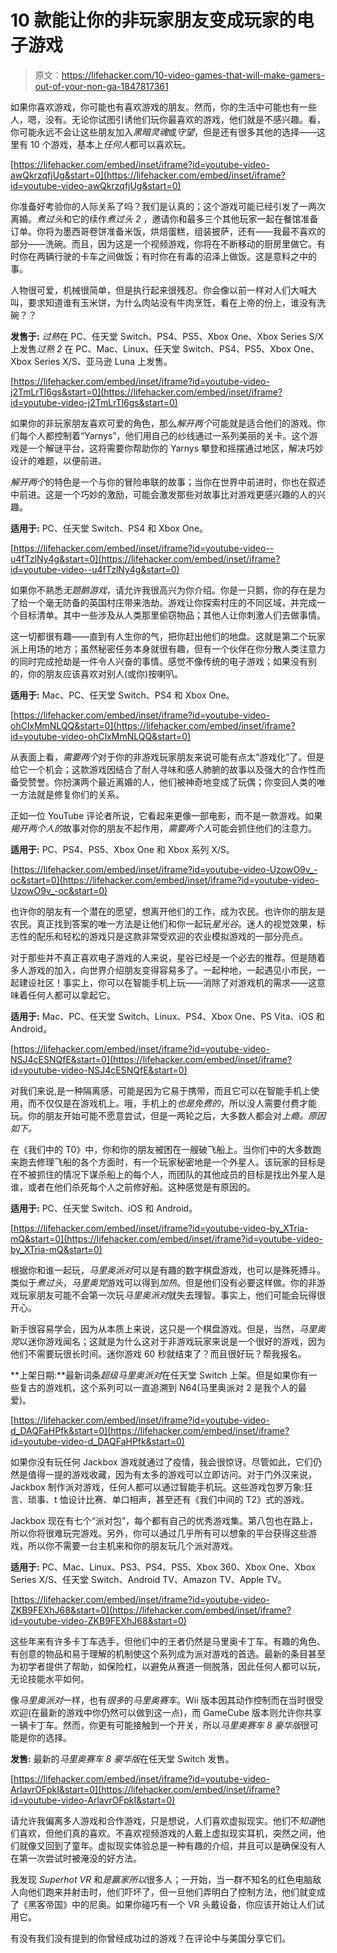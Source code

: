# 10 款能让你的非玩家朋友变成玩家的电子游戏

> 原文：<https://lifehacker.com/10-video-games-that-will-make-gamers-out-of-your-non-ga-1847817361>

如果你喜欢游戏，你可能也有喜欢游戏的朋友。然而，你的生活中可能也有一些人，嗯，没有。无论你试图引诱他们玩你最喜欢的游戏，他们就是不感兴趣。看，你可能永远不会让这些朋友加入*黑暗灵魂*或*守望*，但是还有很多其他的选择——这里有 10 个游戏，基本上*任何人*都可以喜欢玩。

 [https://lifehacker.com/embed/inset/iframe?id=youtube-video-awQkrzqfjUg&start=0](https://lifehacker.com/embed/inset/iframe?id=youtube-video-awQkrzqfjUg&start=0) 

你准备好考验你的人际关系了吗？我们是认真的；这个游戏可能已经引发了一两次离婚。*煮过头*和它的续作*煮过头 2* ，邀请你和最多三个其他玩家一起在餐馆准备订单。你将为墨西哥卷饼准备米饭，烘焙蛋糕，组装披萨，还有——我最不喜欢的部分——洗碗。而且，因为这是一个视频游戏，你将在不断移动的厨房里做它。有时你在两辆行驶的卡车之间做饭；有时你在有毒的沼泽上做饭。这是意料之中的事。

人物很可爱，机械很简单，但是执行起来很残忍。你会像以前一样对人们大喊大叫，要求知道谁有玉米饼，为什么肉站没有牛肉烹饪，看在上帝的份上，谁没有洗碗？？

**发售于:** *过熟*在 PC、任天堂 Switch、PS4、PS5、Xbox One、Xbox Series S/X 上发售*过熟 2* 在 PC、Mac、Linux、任天堂 Switch、PS4、PS5、Xbox One、Xbox Series X/S、亚马逊 Luna 上发售。

 [https://lifehacker.com/embed/inset/iframe?id=youtube-video-j2TmLrTl6gs&start=0](https://lifehacker.com/embed/inset/iframe?id=youtube-video-j2TmLrTl6gs&start=0) 

如果你的非玩家朋友喜欢可爱的角色，那么*解开两个*可能就是适合他们的游戏。你们每个人都控制着“Yarnys”，他们用自己的纱线通过一系列美丽的关卡。这个游戏是一个解谜平台，这将需要你帮助你的 Yarnys 攀登和摇摆通过地区，解决巧妙设计的难题，以便前进。

*解开两个*的特色是一个与你的冒险串联的故事；当你在世界中前进时，你也在叙述中前进。这是一个巧妙的激励，可能会激发那些对故事比对游戏更感兴趣的人的兴趣。

**适用于:** PC、任天堂 Switch、PS4 和 Xbox One。

 [https://lifehacker.com/embed/inset/iframe?id=youtube-video--u4fTzlNy4g&start=0](https://lifehacker.com/embed/inset/iframe?id=youtube-video--u4fTzlNy4g&start=0) 

如果你不熟悉*无题鹅游戏*，请允许我很高兴为你介绍。你是一只鹅，你的存在是为了给一个毫无防备的英国村庄带来浩劫。游戏让你探索村庄的不同区域，并完成一个目标清单。其中一些涉及从人类那里偷窃物品；其他人让你刺激人们去做事情。

这一切都很有趣——直到有人生你的气，把你赶出他们的地盘。这就是第二个玩家派上用场的地方；虽然秘密任务本身就很有趣，但有一个伙伴在你分散人类注意力的同时完成抢劫是一件令人兴奋的事情。感觉不像传统的电子游戏；如果没有别的，你的朋友应该喜欢对别人(或你)按喇叭。

**适用于:** Mac、PC、任天堂 Switch、PS4 和 Xbox One。

 [https://lifehacker.com/embed/inset/iframe?id=youtube-video-ohClxMmNLQQ&start=0](https://lifehacker.com/embed/inset/iframe?id=youtube-video-ohClxMmNLQQ&start=0) 

从表面上看，*需要两个*对于你的非游戏玩家朋友来说可能有点太“游戏化”了。但是给它一个机会；这款游戏因结合了耐人寻味和感人肺腑的故事以及强大的合作性而备受赞誉。你扮演两个最近离婚的人，他们被神奇地变成了玩偶；你变回人类的唯一方法就是修复你们的关系。

正如一位 YouTube 评论者所说，它看起来更像一部电影，而不是一款游戏。如果*揭开两个人的*故事对你的朋友不起作用，*需要两个人*可能会抓住他们的注意力。

**适用于:** PC、PS4、PS5、Xbox One 和 Xbox 系列 X/S。

 [https://lifehacker.com/embed/inset/iframe?id=youtube-video-UzowO9v_-oc&start=0](https://lifehacker.com/embed/inset/iframe?id=youtube-video-UzowO9v_-oc&start=0) 

也许你的朋友有一个潜在的愿望，想离开他们的工作，成为农民。也许你的朋友是农民。真正找到答案的唯一方法是让他们和你一起玩*星光谷*。迷人的视觉效果，标志性的配乐和轻松的游戏只是这款非常受欢迎的农业模拟游戏的一部分亮点。

对于那些并不真正喜欢电子游戏的人来说，星谷已经是一个必去的推荐。但是随着多人游戏的加入，向世界介绍朋友变得容易多了。一起种地，一起遇见小市民，一起建设社区！事实上，你可以在智能手机上玩——消除了对游戏机的需求——这意味着任何人都可以拿起它。

**适用于:** Mac、PC、任天堂 Switch、Linux、PS4、Xbox One、PS Vita、iOS 和 Android。

 [https://lifehacker.com/embed/inset/iframe?id=youtube-video-NSJ4cESNQfE&start=0](https://lifehacker.com/embed/inset/iframe?id=youtube-video-NSJ4cESNQfE&start=0) 

对我们来说,是一种隔离感，可能是因为它易于携带，而且它可以在智能手机上使用，而不仅仅是在游戏机上。哦，手机上的*也是免费的*，所以没人需要付费才能玩。你的朋友开始可能不愿意尝试，但是一两轮之后，大多数人都会对*上瘾。原因如下。*

在《我们中的 T0》中，你和你的朋友被困在一艘破飞船上。当你们中的大多数跑来跑去修理飞船的各个方面时，有一个玩家秘密地是一个外星人。该玩家的目标是在不被抓住的情况下谋杀船上的每个人，而团队的其他成员的目标是找出外星人是谁，或者在他们杀死每个人之前修好船。这种感觉是有原因的。

**适用于:** PC、任天堂 Switch、iOS 和 Android。

 [https://lifehacker.com/embed/inset/iframe?id=youtube-video-by_XTria-mQ&start=0](https://lifehacker.com/embed/inset/iframe?id=youtube-video-by_XTria-mQ&start=0) 

根据你和谁一起玩，*马里奥派对*可以是有趣的数字棋盘游戏，也可以是殊死搏斗。类似于*煮过头*，*马里奥党*游戏可以得到*加热*。但是他们没有必要这样做。你的非游戏玩家朋友可能不会第一次玩*马里奥派对*就失去理智。事实上，他们可能会玩得很开心。

新手很容易学会，因为从本质上来说，这只是一个棋盘游戏。但是，当然，*马里奥党*以迷你游戏闻名；这就是为什么这对于非游戏玩家来说是一个很好的游戏，因为他们不需要玩很长时间。迷你游戏 60 秒就结束了？而且很好玩？帮我报名。

**上架日期:**最新词条*超级马里奥派对*在任天堂 Switch 上架。但是如果你有一些复古的游戏机，这个系列可以一直追溯到 N64(马里奥派对 2 是我个人的最爱)。

 [https://lifehacker.com/embed/inset/iframe?id=youtube-video-d_DAQFaHPfk&start=0](https://lifehacker.com/embed/inset/iframe?id=youtube-video-d_DAQFaHPfk&start=0) 

如果你没有玩任何 Jackbox 游戏就通过了疫情，我会很惊讶。尽管如此，它们仍然是值得一提的游戏收藏，因为有太多的游戏可以立即访问。对于门外汉来说，Jackbox 制作派对游戏，任何人都可以通过智能手机玩。这些游戏包罗万象:狂言、琐事、t 恤设计比赛、单口相声，甚至还有《我们中间的 T2》式的游戏。

Jackbox 现在有七个“派对包”，每个都有自己的优秀游戏集。第八包也在路上，所以你将很难玩完游戏。另外，你可以通过几乎所有可以想象的平台获得这些游戏，所以你不需要一台主机来和你的朋友玩几个派对游戏。

**适用于:** PC、Mac、Linux、PS3、PS4、PS5、Xbox 360、Xbox One、Xbox Series X/S、任天堂 Switch、Android TV、Amazon TV、Apple TV。

 [https://lifehacker.com/embed/inset/iframe?id=youtube-video-ZKB9FEXhJ68&start=0](https://lifehacker.com/embed/inset/iframe?id=youtube-video-ZKB9FEXhJ68&start=0) 

这些年来有许多卡丁车选手，但他们中的王者仍然是马里奥卡丁车。有趣的角色、有创意的物品和易于理解的机制使这个系列成为派对游戏的首选。最新的条目甚至为初学者提供了帮助，如保险杠，以避免从赛道一侧脱落，因此任何人都可以玩，无论技能水平如何。

像*马里奥派对*一样，也有*很多*的*马里奥赛车*。Wii 版本因其动作控制而在当时很受欢迎(在最新的游戏中你仍然可以做到这一点)，而 GameCube 版本则允许你共享一辆卡丁车。然而，你更有可能接触到一个开关，所以*马里奥赛车 8 豪华版*很可能是你的选择。

**发售:** 最新的*马里奥赛车 8 豪华版*在任天堂 Switch 发售。

 [https://lifehacker.com/embed/inset/iframe?id=youtube-video-ArlavrOFpkI&start=0](https://lifehacker.com/embed/inset/iframe?id=youtube-video-ArlavrOFpkI&start=0) 

请允许我偏离多人游戏和合作游戏，只是想说，人们喜欢虚拟现实。他们不*知道*他们喜欢，但他们真的喜欢。不喜欢视频游戏的人戴上虚拟现实耳机，突然之间，他们就像又回到了童年。虚拟现实体验总是一种有趣的介绍，并且可以是确保没有人在第一次尝试时被淹没的好方法。

我发现 *Superhot VR* 和*是赢家所以*很多人；一开始，当一群不知名的红色电脑敌人向他们跑来并射击时，他们吓坏了，但一旦他们弄明白了控制方法，他们就变成了《黑客帝国》中的尼奥。如果你碰巧有一个 VR 头戴设备，你应该开始让人们试用它。

有没有我们没有提到的你曾经成功过的游戏？在评论中与美国分享它们。